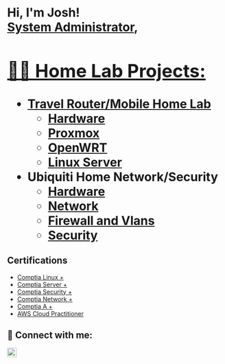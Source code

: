 <h1>Hi, I'm Josh! <br/><a href="github.com/JoshChristman">System Administrator</a>, <a href="https://www.linkedin.com/in/joshua-christman-ak//">
<h2>👨‍💻 Home Lab Projects:</h2>

- <b>Travel Router/Mobile Home Lab</b>
  - [Hardware](https://github.com/joshmadakor1/Algorithms-Practice)
  - [Proxmox](https://github.com/joshmadakor1/Algorithms-Practice)
  - [OpenWRT](https://github.com/joshmadakor1/Algorithms-Practice)
  - [Linux Server](https://github.com/joshmadakor1/Algorithms-Practice)
- <b>Ubiquiti Home Network/Security</b>
  - [Hardware](https://github.com/joshmadakor1/Sentinel-Lab)
  - [Network](https://github.com/joshmadakor1/Jwipe.PowerShell)
  - [Firewall and Vlans](https://github.com/joshmadakor1/AD_PS)
  - [Security](https://github.com/joshmadakor1/PowerShell-Integrity-FIM)

<h2>Certifications</h2>

- [Comptia Linux +](https://www.certmetrics.com/comptia/public/verification.aspx?code=CWC2VXQVL79LFS9L)
- [Comptia Server +](https://www.certmetrics.com/comptia/public/verification.aspx?code=K0KVGCJ8BVPPFB97)
- [Comptia Security +](https://www.certmetrics.com/comptia/public/verification.aspx?code=JXPSWNKV3V56VWWB)
- [Comptia Network +](https://www.certmetrics.com/comptia/public/verification.aspx?code=1YBDGV50E4KPVHGQ)
- [Comptia A +](https://www.certmetrics.com/comptia/public/verification.aspx?code=3646TWL83Q3PV35T)
- [AWS Cloud Practitioner](https://cp.certmetrics.com/amazon/en/public/verify/credential/HKTSPSDBFERQQYSG)

<h2> 🤳 Connect with me:</h2>

[<img align="left" alt="Joshchristman | LinkedIn" width="22px" src="https://cdn.jsdelivr.net/npm/simple-icons@v3/icons/linkedin.svg" />][linkedin]

[linkedin]: https://www.linkedin.com/in/joshua-christman-ak/

<!--
**JoshChristman/JoshChristman** is a ✨ _special_ ✨ repository because its `README.md` (this file) appears on your GitHub profile.

Here are some ideas to get you started:

- 🔭 I’m currently working on ...
- 🌱 I’m currently learning ...
- 👯 I’m looking to collaborate on ...
- 🤔 I’m looking for help with ...
- 💬 Ask me about ...
- 📫 How to reach me: ...
- 😄 Pronouns: ...
- ⚡ Fun fact: ...
-->
